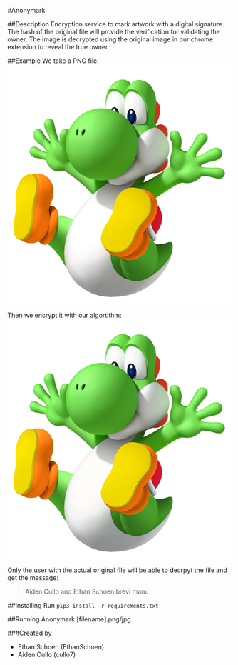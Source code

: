 #Anonymark

##Description
Encryption service to mark artwork with a digital signature. The hash of the original file will provide the verification for validating the owner. The image is decrypted using the original image in our chrome extension to reveal the true owner

##Example
We take a PNG file:
![alt tag](test_suite/6.png)

Then we encrypt it with our algortithm:
![alt tag](test_suite/example_encrypted.png)

Only the user with the actual original file will be able to decrpyt the file and get the message:

> Aiden Cullo and Ethan Schoen brevi manu

##Installing
Run `pip3 install -r requirements.txt`

##Running
Anonymark [filename].png/jpg

###Created by
* Ethan Schoen (EthanSchoen)
* Aiden Cullo (cullo7)
